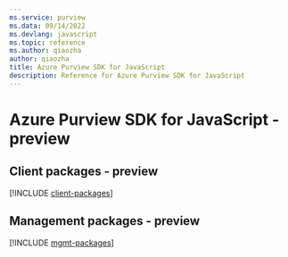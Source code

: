 ```yaml
---
ms.service: purview
ms.data: 09/14/2022
ms.devlang: javascript
ms.topic: reference
ms.author: qiaozha
author: qiaozha
title: Azure Purview SDK for JavaScript
description: Reference for Azure Purview SDK for JavaScript
---
```

# Azure Purview SDK for JavaScript - preview

## Client packages - preview
[!INCLUDE [client-packages](purview-client-index.md)]
## Management packages - preview
[!INCLUDE [mgmt-packages](purview-mgmt-index.md)]